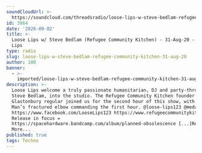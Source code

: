 ```yaml
---
soundCloudUrl: >-
  https://soundcloud.com/threadsradio/loose-lips-w-steve-bedlam-refugee-community-kitchen-31-aug-20
id: 3864
date: '2020-09-02'
title: >-
  Loose Lips w/ Steve Bedlam (Refugee Community Kitchen) - 31-Aug-20 - Loose
  Lips
type: radio
slug: loose-lips-w-steve-bedlam-refugee-community-kitchen-31-aug-20
author: 100
banner:
  - >-
    imported/loose-lips-w-steve-bedlam-refugee-community-kitchen-31-aug-20/image3864.jpeg
description: >-
  Loose Lips welcome a truly passionate humanitarian, DJ and party-thrower,
  Steve Bedlam, into the studio. The Refugee Community Kitchen founder and
  Glastonbury regular joined us for the second hour of this show, with Medallion
  Man’s fractured elbow commanding the first hour. @loose-lips123 @medallionman
  https://www.facebook.com/LooseLips123 https://www.refugeecommunitykitchen.com
  Release in focus =
  https://spacehardware.bandcamp.com/album/planned-obsolescence [...]Read
  More...
published: true
tags: Techno
---
```

